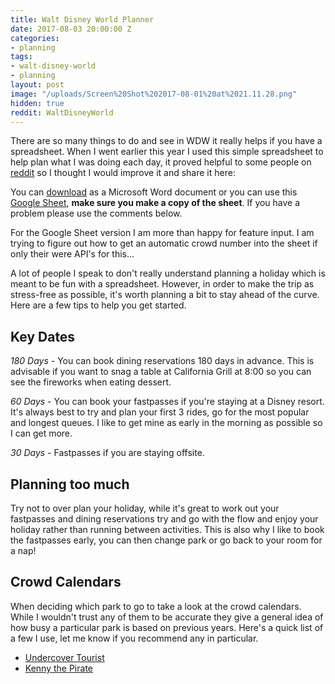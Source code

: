 ```yaml
---
title: Walt Disney World Planner
date: 2017-08-03 20:00:00 Z
categories:
- planning
tags:
- walt-disney-world
- planning
layout: post
image: "/uploads/Screen%20Shot%202017-08-01%20at%2021.11.28.png"
hidden: true
reddit: WaltDisneyWorld
---
```


There are so many things to do and see in WDW it really helps if you have a spreadsheet. When I went earlier this year I used this simple spreadsheet to help plan what I was doing each day, it proved helpful to some people on [reddit](https://www.reddit.com/r/WaltDisneyWorld/comments/5w9ece/my_plan_please_critique/) so I thought I would improve it and share it here:

You can [download](/uploads/WDW%20Planner.xlsx) as a Microsoft Word document or you can use this [Google Sheet](https://docs.google.com/spreadsheets/d/1xJatljQCeNZ2_tQ-VbbrIqIMEUmNKhlbyY9w9YBhQV8/edit?usp=sharing), **make sure you make a copy of the sheet**. If you have a problem please use the comments below.

For the Google Sheet version I am more than happy for feature input. I am trying to figure out how to get an automatic crowd number into the sheet if only their were API's for this...

A lot of people I speak to don't really understand planning a holiday which is meant to be fun with a spreadsheet. However, in order to make the trip as stress-free as possible, it's worth planning a bit to stay ahead of the curve. Here are a few tips to help you get started.

## Key Dates

*180 Days* - You can book dining reservations 180 days in advance. This is advisable if you want to snag a table at California Grill at 8:00 so you can see the fireworks when eating dessert.

*60 Days* - You can book your fastpasses if you're staying at a Disney resort. It's always best to try and plan your first 3 rides, go for the most popular and longest queues. I like to get mine as early in the morning as possible so I can get more. 

*30 Days* - Fastpasses if you are staying offsite.

## Planning too much

Try not to over plan your holiday, while it's great to work out your fastpasses and dining reservations try and go with the flow and enjoy your holiday rather than running between activities. This is also why I like to book the fastpasses early, you can then change park or go back to your room for a nap!

## Crowd Calendars

When deciding which park to go to take a look at the crowd calendars. While I wouldn't trust any of them to be accurate they give a general idea of how busy a particular park is based on previous years. Here's a quick list of a few I use, let me know if you recommend any in particular.

- [Undercover Tourist](https://www.undercovertourist.com/orlando/crowd-calendar/)
- [Kenny the Pirate](http://www.kennythepirate.com/crowd-calendars/)



